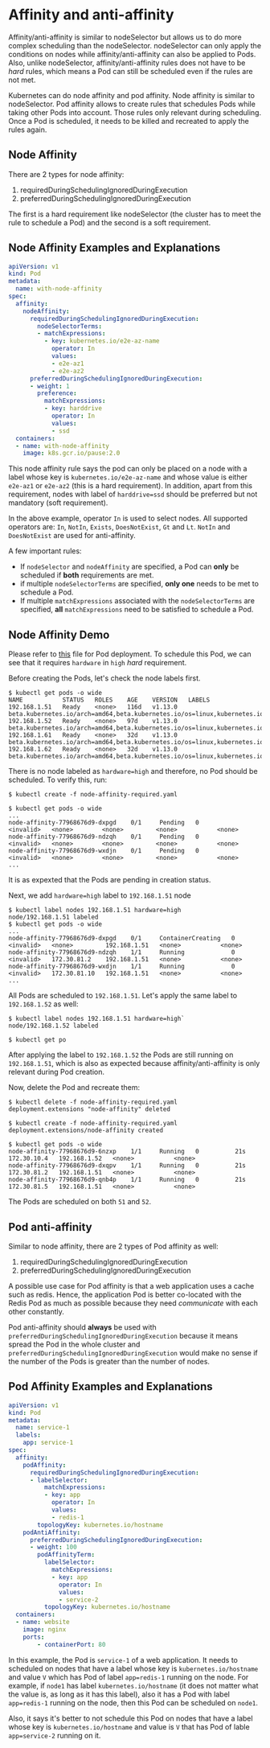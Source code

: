 # Affinity and anti-affinity

Affinity/anti-affinity is similar to nodeSelector but allows us to do more complex scheduling than the nodeSelector. nodeSelector can only apply the conditions on nodes while affinity/anti-affinity can also be applied to Pods. Also, unlike nodeSelector, affinity/anti-affinity rules does not have to be *hard* rules, which means a Pod can still be scheduled even if the rules are not met.

Kubernetes can do node affinity and pod affinity. Node affinity is similar to nodeSelector. Pod affinity allows to create rules that schedules Pods while taking other Pods into account. Those rules only relevant during scheduling. Once a Pod is scheduled, it needs to be killed and recreated to apply the rules again.

## Node Affinity

There are 2 types for node affinity:
1. requiredDuringSchedulingIgnoredDuringExecution
2. preferredDuringSchedulingIgnoredDuringExecution

The first is a hard requirement like nodeSelector (the cluster has to meet the rule to schedule a Pod) and the second is a soft requirement.

## Node Affinity Examples and Explanations

```yaml
apiVersion: v1
kind: Pod
metadata:
  name: with-node-affinity
spec:
  affinity:
    nodeAffinity:
      requiredDuringSchedulingIgnoredDuringExecution:
        nodeSelectorTerms:
        - matchExpressions:
          - key: kubernetes.io/e2e-az-name
            operator: In
            values:
            - e2e-az1
            - e2e-az2
      preferredDuringSchedulingIgnoredDuringExecution:
      - weight: 1
        preference:
          matchExpressions:
          - key: harddrive
            operator: In
            values:
            - ssd
  containers:
  - name: with-node-affinity
    image: k8s.gcr.io/pause:2.0
```

This node affinity rule says the pod can only be placed on a node with a label whose key is `kubernetes.io/e2e-az-name` and whose value is either `e2e-az1` or `e2e-az2` (this is a hard requirement). In addition, apart from this requirement, nodes with label of `harddrive=ssd` should be preferred but not mandatory (soft requirement).

In the above example, operator `In` is used to select nodes. All supported operators are: `In`, `NotIn`, `Exists`, `DoesNotExist`, `Gt` and `Lt`. `NotIn` and `DoesNotExist` are used for anti-affinity.

A few important rules:
- If `nodeSelector` and `nodeAffinity` are specified, a Pod can **only** be scheduled if **both** requirements are met. 
- if multiple `nodeSelectorTerms` are specified, **only one** needs to be met to schedule a Pod.
- If multiple `matchExpressions` associated with the `nodeSelectorTerms` are specified, **all** `matchExpressions` need to be satisfied to schedule a Pod.

## Node Affinity Demo

Please refer to [this](./deploy/node-affinity-required.yaml) file for Pod deployment. To schedule this Pod, we can see that it requires `hardware` in `high` *hard* requirement.

Before creating the Pods, let's check the node labels first.
```shell
$ kubectl get pods -o wide
NAME           STATUS   ROLES    AGE    VERSION   LABELS
192.168.1.51   Ready    <none>   116d   v1.13.0   beta.kubernetes.io/arch=amd64,beta.kubernetes.io/os=linux,kubernetes.io/hostname=192.168.1.51
192.168.1.52   Ready    <none>   97d    v1.13.0   beta.kubernetes.io/arch=amd64,beta.kubernetes.io/os=linux,kubernetes.io/hostname=192.168.1.52
192.168.1.61   Ready    <none>   32d    v1.13.0   beta.kubernetes.io/arch=amd64,beta.kubernetes.io/os=linux,kubernetes.io/hostname=192.168.1.61
192.168.1.62   Ready    <none>   32d    v1.13.0   beta.kubernetes.io/arch=amd64,beta.kubernetes.io/os=linux,kubernetes.io/hostname=192.168.1.62
```

There is no node labeled as `hardware=high` and therefore, no Pod should be scheduled. To verify this, run:
```shell
$ kubectl create -f node-affinity-required.yaml

$ kubectl get pods -o wide
...
node-affinity-77968676d9-dxpgd    0/1     Pending   0          <invalid>   <none>        <none>         <none>           <none>
node-affinity-77968676d9-ndzqh    0/1     Pending   0          <invalid>   <none>        <none>         <none>           <none>
node-affinity-77968676d9-wxdjn    0/1     Pending   0          <invalid>   <none>        <none>         <none>           <none>
...
```

It is as expexted that the Pods are pending in creation status.

Next, we add `hardware=high` label to `192.168.1.51` node
```shell
$ kubectl label nodes 192.168.1.51 hardware=high
node/192.168.1.51 labeled
$ kubectl get pods -o wide
...
node-affinity-77968676d9-dxpgd    0/1     ContainerCreating   0          <invalid>   <none>         192.168.1.51   <none>           <none>
node-affinity-77968676d9-ndzqh    1/1     Running             0          <invalid>   172.30.81.2    192.168.1.51   <none>           <none>
node-affinity-77968676d9-wxdjn    1/1     Running             0          <invalid>   172.30.81.10   192.168.1.51   <none>           <none>
...
```

All Pods are scheduled to `192.168.1.51`. Let's apply the same label to `192.168.1.52` as well: 
```shell
$ kubectl label nodes 192.168.1.51 hardware=high`
node/192.168.1.52 labeled

$ kubectl get po
```

After applying the label to `192.168.1.52` the Pods are still running on `192.168.1.51`, which is also as expected because affinity/anti-affinity is only relevant during Pod creation.

Now, delete the Pod and recreate them:
```shell
$ kubectl delete -f node-affinity-required.yaml
deployment.extensions "node-affinity" deleted

$ kubectl create -f node-affinity-required.yaml
deployment.extensions/node-affinity created

$ kubectl get pods -o wide
node-affinity-77968676d9-6nzxp    1/1     Running   0          21s    172.30.10.4   192.168.1.52   <none>           <none>
node-affinity-77968676d9-dxqpv    1/1     Running   0          21s    172.30.81.2   192.168.1.51   <none>           <none>
node-affinity-77968676d9-qnb4p    1/1     Running   0          21s    172.30.81.5   192.168.1.51   <none>           <none>
```

The Pods are scheduled on both `51` and `52`.

## Pod anti-affinity

Similar to node affinity, there are 2 types of Pod affinity as well:

1. requiredDuringSchedulingIgnoredDuringExecution
2. preferredDuringSchedulingIgnoredDuringExecution

A possible use case for Pod affinity is that a web application uses a cache such as redis. Hence, the application Pod is better co-located with the Redis Pod as much as possible because they need *communicate* with each other constantly. 

Pod anti-affinity should **always** be used with `preferredDuringSchedulingIgnoredDuringExecution` because it means spread the Pod in the whole cluster and `preferredDuringSchedulingIgnoredDuringExecution` would make no sense if the number of the Pods is greater than the number of nodes.

## Pod Affinity Examples and Explanations
```yaml
apiVersion: v1
kind: Pod
metadata:
  name: service-1
  labels:
   	app: service-1
spec:
  affinity:
    podAffinity:
      requiredDuringSchedulingIgnoredDuringExecution:
      - labelSelector:
          matchExpressions:
          - key: app
            operator: In
            values:
            - redis-1
        topologyKey: kubernetes.io/hostname
    podAntiAffinity:
      preferredDuringSchedulingIgnoredDuringExecution:
      - weight: 100
        podAffinityTerm:
          labelSelector:
            matchExpressions:
            - key: app
              operator: In
              values:
              - service-2
          topologyKey: kubernetes.io/hostname
  containers:
  - name: website
    image: nginx
    ports:
        - containerPort: 80
```

In this example, the Pod is `service-1` of a web application. It needs to scheduled on nodes that have a label whose key is `kubernetes.io/hostname` and value `V` which has Pod of label `app=redis-1` running on the node. For example, if `node1` has label `kubernetes.io/hostname` (it does not matter what the value is, as long as it has this label), also it has a Pod with label `app=redis-1` running on the node, then this Pod can be scheduled on `node1`.

Also, it says it's better to not schedule this Pod on nodes that have a label whose key is `kubernetes.io/hostname` and value is `V` that has Pod of lable `app=service-2` running on it.
